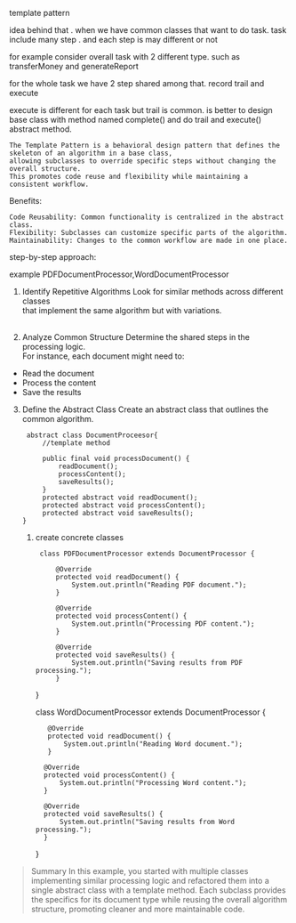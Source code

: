 template pattern

idea behind that . 
when we have common classes that want to do task. 
task include many step . and each step is may different or not

for example consider overall task with 2 different type. 
such as transferMoney and generateReport

for the whole task we have 2 step shared among that. record trail and execute

execute is different for each task but trail is common. 
is better to design base class with method named complete() and do trail and execute() abstract method.


    The Template Pattern is a behavioral design pattern that defines the skeleton of an algorithm in a base class,
    allowing subclasses to override specific steps without changing the overall structure.
    This promotes code reuse and flexibility while maintaining a consistent workflow.

Benefits:

    Code Reusability: Common functionality is centralized in the abstract class.
    Flexibility: Subclasses can customize specific parts of the algorithm.
    Maintainability: Changes to the common workflow are made in one place.

step-by-step approach:

example PDFDocumentProcessor,WordDocumentProcessor

1. Identify Repetitive Algorithms Look for similar methods across different classes <br/>
   that implement the same algorithm but with variations. <br/><br/>

2. Analyze Common Structure Determine the shared steps in the processing logic. <br/>
   For instance, each document might need to: <br/>

<ul>
    <li>Read the document</li>
    <li>Process the content</li>
    <li>Save the results</li>
</ul>

3. Define the Abstract Class Create an abstract class that outlines the common algorithm.


        abstract class DocumentProceesor{
            //template method
            
            public final void processDocument() {
                readDocument();
                processContent();
                saveResults();
            }
            protected abstract void readDocument();
            protected abstract void processContent();
            protected abstract void saveResults();
       }
   1. create concrete classes
   

           class PDFDocumentProcessor extends DocumentProcessor {
        
               @Override
               protected void readDocument() {
                   System.out.println("Reading PDF document.");
               }

               @Override
               protected void processContent() {
                   System.out.println("Processing PDF content.");
               }

               @Override
               protected void saveResults() {
                   System.out.println("Saving results from PDF processing.");
               }
         }

         class WordDocumentProcessor extends DocumentProcessor {
         
             @Override
             protected void readDocument() {
                 System.out.println("Reading Word document.");
             }

            @Override
            protected void processContent() {
                System.out.println("Processing Word content.");
            }

            @Override
            protected void saveResults() {
                System.out.println("Saving results from Word processing.");
            }
        }

> Summary
In this example, you started with multiple classes implementing similar processing logic 
> and refactored them into a single abstract class with a template method. Each subclass 
> provides the specifics for its document type while reusing the overall algorithm structure,
> promoting cleaner and more maintainable code.
